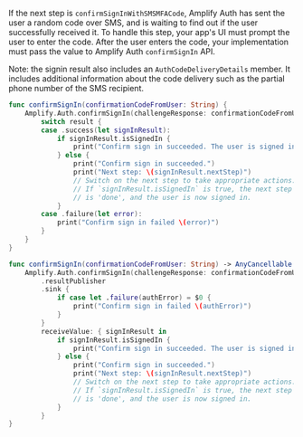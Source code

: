 If the next step is `confirmSignInWithSMSMFACode`, Amplify Auth has sent the user a random code over SMS, and is waiting to find out if the user successfully received it. To handle this step, your app's UI must prompt the user to enter the code. After the user enters the code, your implementation must pass the value to Amplify Auth `confirmSignIn` API.

Note: the signin result also includes an `AuthCodeDeliveryDetails` member. It includes additional information about the code delivery such as the partial phone number of the SMS recipient.

<amplify-block-switcher>

<amplify-block name="Listener (iOS 11+)">

```swift
func confirmSignIn(confirmationCodeFromUser: String) {
    Amplify.Auth.confirmSignIn(challengeResponse: confirmationCodeFromUser) { result in
        switch result {
        case .success(let signInResult):
            if signInResult.isSignedIn {
                print("Confirm sign in succeeded. The user is signed in.")
            } else {
                print("Confirm sign in succeeded.")
                print("Next step: \(signInResult.nextStep)")
                // Switch on the next step to take appropriate actions. 
                // If `signInResult.isSignedIn` is true, the next step 
                // is 'done', and the user is now signed in.
            }
        case .failure(let error):
            print("Confirm sign in failed \(error)")
        }
    }
}
```

</amplify-block>

<amplify-block name="Combine (iOS 13+)">

```swift
func confirmSignIn(confirmationCodeFromUser: String) -> AnyCancellable {
    Amplify.Auth.confirmSignIn(challengeResponse: confirmationCodeFromUser)
        .resultPublisher
        .sink {
            if case let .failure(authError) = $0 {
                print("Confirm sign in failed \(authError)")
            }
        }
        receiveValue: { signInResult in
            if signInResult.isSignedIn {
                print("Confirm sign in succeeded. The user is signed in.")
            } else {
                print("Confirm sign in succeeded.")
                print("Next step: \(signInResult.nextStep)")
                // Switch on the next step to take appropriate actions. 
                // If `signInResult.isSignedIn` is true, the next step 
                // is 'done', and the user is now signed in.
            }
        }
}
```

</amplify-block>

</amplify-block-switcher>

